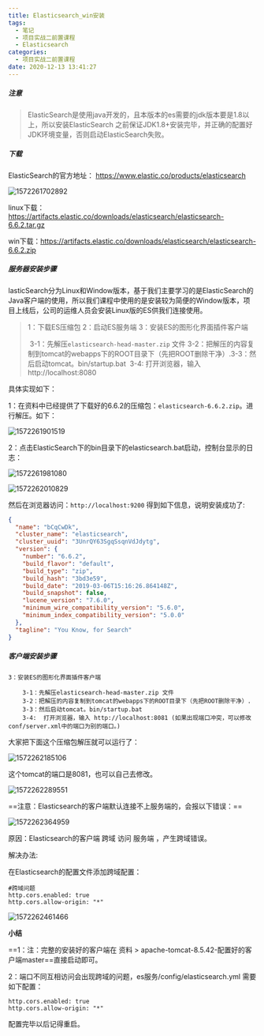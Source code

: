 ```yaml
---
title: Elasticsearch_win安装
tags:
  - 笔记
  - 项目实战二前置课程
  - Elasticsearch
categories:
  - 项目实战二前置课程
date: 2020-12-13 13:41:27
---
```


##### 注意

> ElasticSearch是使用java开发的，且本版本的es需要的jdk版本要是1.8以上，所以安装ElasticSearch 之前保证JDK1.8+安装完毕，并正确的配置好JDK环境变量，否则启动ElasticSearch失败。

##### 下载

ElasticSearch的官方地址： https://www.elastic.co/products/elasticsearch

![1572261702892](elasticsearch-win安装.assets/1572261702892.png) 

linux下载：https://artifacts.elastic.co/downloads/elasticsearch/elasticsearch-6.6.2.tar.gz

win下载：https://artifacts.elastic.co/downloads/elasticsearch/elasticsearch-6.6.2.zip







##### 服务器安装步骤

lasticSearch分为Linux和Window版本，基于我们主要学习的是ElasticSearch的Java客户端的使用，所以我们课程中使用的是安装较为简便的Window版本，项目上线后，公司的运维人员会安装Linux版的ES供我们连接使用。

> 1：下载ES压缩包
> 2：启动ES服务端
> 3：安装ES的图形化界面插件客户端
>
> ​	3-1：先解压`elasticsearch-head-master.zip` 文件
> ​	3-2：把解压的内容复制到tomcat的webapps下的ROOT目录下（先把ROOT删除干净）.
> ​	3-3：然后启动tomcat。bin/startup.bat
> ​	3-4:  打开浏览器，输入 http://localhost:8080

具体实现如下：

1：在资料中已经提供了下载好的6.6.2的压缩包：`elasticsearch-6.6.2.zip`。进行解压。如下：

![1572261901519](elasticsearch-win安装.assets/1572261901519.png) 

2：点击ElasticSearch下的bin目录下的elasticsearch.bat启动，控制台显示的日志：

![1572261981080](elasticsearch-win安装.assets/1572261981080.png) 

![1572262010829](elasticsearch-win安装.assets/1572262010829.png)



然后在浏览器访问：`http://localhost:9200`  得到如下信息，说明安装成功了:

```json
{
  "name": "bCqCwDk",
  "cluster_name": "elasticsearch",
  "cluster_uuid": "3UnrQY63SgqSsqnVdJdytg",
  "version": {
    "number": "6.6.2",
    "build_flavor": "default",
    "build_type": "zip",
    "build_hash": "3bd3e59",
    "build_date": "2019-03-06T15:16:26.864148Z",
    "build_snapshot": false,
    "lucene_version": "7.6.0",
    "minimum_wire_compatibility_version": "5.6.0",
    "minimum_index_compatibility_version": "5.0.0"
  },
  "tagline": "You Know, for Search"
}
```







##### 客户端安装步骤

```
3：安装ES的图形化界面插件客户端

	3-1：先解压elasticsearch-head-master.zip 文件
	3-2：把解压的内容复制到tomcat的webapps下的ROOT目录下（先把ROOT删除干净）.
	3-3：然后启动tomcat。bin/startup.bat
	3-4:  打开浏览器，输入 http://localhost:8081 (如果出现端口冲突，可以修改conf/server.xml中的端口为别的端口。)
```

大家把下面这个压缩包解压就可以运行了：

![1572262185106](elasticsearch-win安装.assets/1572262185106.png) 

这个tomcat的端口是8081，也可以自己去修改。

![1572262289551](elasticsearch-win安装.assets/1572262289551.png) 





==注意：Elasticsearch的客户端默认连接不上服务端的，会报以下错误：==

![1572262364959](elasticsearch-win安装.assets/1572262364959.png) 

原因：Elasticsearch的客户端  跨域 访问  服务端 ，产生跨域错误。

解决办法:

在Elasticsearch的配置文件添加跨域配置：

```properties
#跨域问题
http.cors.enabled: true
http.cors.allow-origin: "*"
```

![1572262461466](elasticsearch-win安装.assets/1572262461466.png) 







**小结**

==1：注：完整的安装好的客户端在 资料 > apache-tomcat-8.5.42-配置好的客户端master==直接启动即可。

2：端口不同互相访问会出现跨域的问题，es服务/config/elasticsearch.yml 需要如下配置：

```properties
http.cors.enabled: true
http.cors.allow-origin: "*"
```

配置完毕以后记得重启。